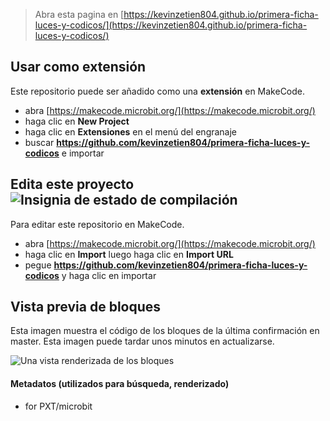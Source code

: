 
> Abra esta pagina en [https://kevinzetien804.github.io/primera-ficha-luces-y-codicos/](https://kevinzetien804.github.io/primera-ficha-luces-y-codicos/)

## Usar como extensión

Este repositorio puede ser añadido como una **extensión** en MakeCode.

* abra [https://makecode.microbit.org/](https://makecode.microbit.org/)
* haga clic en **New Project**
* haga clic en **Extensiones** en el menú del engranaje
* buscar **https://github.com/kevinzetien804/primera-ficha-luces-y-codicos** e importar

## Edita este proyecto ![Insignia de estado de compilación](https://github.com/kevinzetien804/primera-ficha-luces-y-codicos/workflows/MakeCode/badge.svg)

Para editar este repositorio en MakeCode.

* abra [https://makecode.microbit.org/](https://makecode.microbit.org/)
* haga clic en **Import** luego haga clic en **Import URL**
* pegue **https://github.com/kevinzetien804/primera-ficha-luces-y-codicos** y haga clic en importar

## Vista previa de bloques

Esta imagen muestra el código de los bloques de la última confirmación en master.
Esta imagen puede tardar unos minutos en actualizarse.

![Una vista renderizada de los bloques](https://github.com/kevinzetien804/primera-ficha-luces-y-codicos/raw/master/.github/makecode/blocks.png)

#### Metadatos (utilizados para búsqueda, renderizado)

* for PXT/microbit
<script src="https://makecode.com/gh-pages-embed.js"></script><script>makeCodeRender("{{ site.makecode.home_url }}", "{{ site.github.owner_name }}/{{ site.github.repository_name }}");</script>
